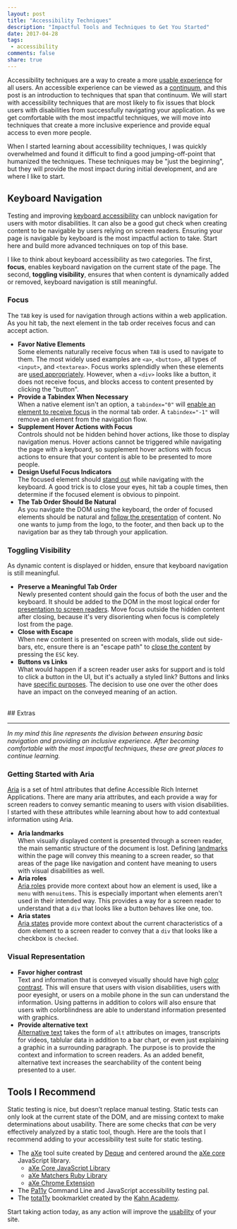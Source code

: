 ```yaml
---
layout: post
title: "Accessibility Techniques"
description: "Impactful Tools and Techniques to Get You Started"
date: 2017-04-28
tags:
 - accessibility
comments: false
share: true
---
```


Accessibility techniques are a way to create a more [usable experience][accessibility-usability] for all users. An accessible experience can be viewed as a [continuum][accessibility-continuum], and this post is an introduction to techniques that span that continuum. We will start with accessibility techniques that are most likely to fix issues that block users with disabilities from successfully navigating your application. As we get comfortable with the most impactful techniques, we will move into techniques that create a more inclusive experience and provide equal access to even more people.

When I started learning about accessibility techniques, I was quickly overwhelmed and found it difficult to find a good jumping-off-point that humanized the techniques. These techniques may be "just the beginning", but they will provide the most impact during initial development, and are where I like to start.

## Keyboard Navigation

Testing and improving [keyboard accessibility][keyboard-accessibility] can unblock navigation for users with motor disabilities. It can also be a good gut check when creating content to be navigable by users relying on screen readers. Ensuring your page is navigable by keyboard is the most impactful action to take. Start here and build more advanced techniques on top of this base.

I like to think about keyboard accessibility as two categories. The first, **focus**, enables keyboard navigation on the current state of the page. The second, **toggling visibility**, ensures that when content is dynamically added or removed, keyboard navigation is still meaningful.

### Focus
The `TAB` key is used for navigation through actions within a web application. As you hit tab, the next element in the tab order receives focus and can accept action.

- **Favor Native Elements**<br/>Some elements naturally receive focus when `TAB` is used to navigate to them. The most widely used examples are `<a>`, `<button>`, all types of `<input>`, and `<textarea>`. Focus works splendidly when these elements are [used appropriately][native-elements]. However, when a `<div>` looks like a button, it does not receive focus, and blocks access to content presented by clicking the "button".
- **Provide a Tabindex When Necessary**<br/>When a native element isn't an option, a `tabindex="0"` will [enable an element to receive focus][tabindex] in the normal tab order. A `tabindex="-1"` will remove an element from the navigation flow.
- **Supplement Hover Actions with Focus**<br/>Controls should not be hidden behind hover actions, like those to display navigation menus. Hover actions cannot be triggered while navigating the page with a keyboard, so supplement hover actions with focus actions to ensure that your content is able to be presented to more people.
- **Design Useful Focus Indicators**<br/>The focused element should [stand out][accessible-focus] while navigating with the keyboard. A good trick is to close your eyes, hit tab a couple times, then determine if the focused element is obvious to pinpoint.
- **The Tab Order Should Be Natural**<br/>As you navigate the DOM using the keyboard, the order of focused elements should be natural and [follow the presentation][focus-order] of content. No one wants to jump from the logo, to the footer, and then back up to the navigation bar as they tab through your application.

### Toggling Visibility
As dynamic content is displayed or hidden, ensure that keyboard navigation is still meaningful.

- **Preserve a Meaningful Tab Order**<br/>Newly presented content should gain the focus of both the user and the keyboard. It should be added to the DOM in the most logical order for [presentation to screen readers][dynamic-order]. Move focus outside the hidden content after closing, because it's very disorienting when focus is completely lost from the page.
- **Close with Escape**<br/>When new content is presented on screen with modals, slide out side-bars, etc, ensure there is an "escape path" to [close the content][dismissing-content] by pressing the `ESC` key. 
- **Buttons vs Links**<br/>What would happen if a screen reader user asks for support and is told to click a button in the UI, but it's actually a styled link? Buttons and links have [specific purposes][buttons-links]. The decision to use one over the other does have an impact on the conveyed meaning of an action.

<br/>
## Extras
<hr style="border-width:3px"/>

*In my mind this line represents the division between ensuring basic navigation and providing an inclusive experience. After becoming comfortable with the most impactful techniques, these are great places to continue learning.*
<br/>

### Getting Started with Aria

[Aria][aria] is a set of html attributes that define Accessible Rich Internet Applications. There are many aria attributes, and each provide a way for screen readers to convey semantic meaning to users with vision disabilities. I started with these attributes while learning about how to add contextual information using Aria.

- **Aria landmarks**<br/> When visually displayed content is presented through a screen reader, the main semantic structure of the document is lost. Defining [landmarks][aria-landmarks] within the page will convey this meaning to a screen reader, so that areas of the page like navigation and content have meaning to users with visual disabilities as well.
- **Aria roles**<br/> [Aria roles][aria-roles] provide more context about how an element is used, like a `menu` with `menuitems`. This is especially important when elements aren't used in their intended way. This provides a way for a screen reader to understand that a `div` that looks like a button behaves like one, too.
- **Aria states**<br/> [Aria states][aria-states] provide more context about the current characteristics of a dom element to a screen reader to convey that a `div` that looks like a checkbox is `checked`.

### Visual Representation

- **Favor higher contrast**<br/> Text and information that is conveyed visually should have high [color contrast][contrast]. This will ensure that users with vision disabilities, users with poor eyesight, or users on a mobile phone in the sun can understand the information. Using patterns in addition to colors will also ensure that users with colorblindness are able to understand information presented with graphics.
- **Provide alternative text**<br/> [Alternative text][alt-text] takes the form of `alt` attributes on images, transcripts for videos, tablular data in addition to a bar chart, or even just explaining a graphic in a surrounding paragraph. The purpose is to provide the context and information to screen readers. As an added benefit, alternative text increases the searchability of the content being presented to a user.

## Tools I Recommend

Static testing is nice, but doesn’t replace manual testing. Static tests can only look at the current state of the DOM, and are missing context to make determinations about usability. There are some checks that *can* be very effectively analyzed by a static tool, though. Here are the tools that I recommend adding to your accessibility test suite for static testing.

- The [aXe][axe] tool suite created by [Deque][deque] and centered around the [aXe core][axe-core] JavaScript library.
  - [aXe Core JavaScript Library][axe-core]
  - [aXe Matchers Ruby Library][axe-matchers]
  - [aXe Chrome Extension][axe-chrome]
- The [Pa11y][pa11y] Command Line and JavaScript accessibility testing pal.
- The [tota11y][tota11y] bookmarklet created by the [Kahn Academy][kahn].

Start taking action today, as any action will improve the [usability][accessibility-usability] of your site.

[accessibility-usability]: /2017-04-07/accessibility-is-usability
[accessibility-continuum]: /2017-04-07/accessibility-is-usability#continuum
[keyboard-accessibility]: https://www.nngroup.com/articles/keyboard-accessibility/
[native-elements]: https://marcysutton.com/links-vs-buttons-in-modern-web-applications/
[tabindex]: http://accessibleculture.org/articles/2010/05/tabindex/
[accessible-focus]: https://www.deque.com/blog/give-site-focus-tips-designing-usable-focus-indicators/
[focus-order]: https://www.w3.org/TR/UNDERSTANDING-WCAG20/navigation-mechanisms-focus-order.html
[dynamic-order]: https://www.w3.org/TR/WCAG20-TECHS/SCR26.html
[dismissing-content]: https://www.smashingmagazine.com/2014/09/making-modal-windows-better-for-everyone/#dismissing
[buttons-links]: https://marcysutton.com/links-vs-buttons-in-modern-web-applications/
[aria]: https://developer.mozilla.org/en-US/docs/Web/Accessibility/ARIA
[aria-roles]: http://www.webteacher.ws/2010/10/14/aria-roles-101/ 
[aria-states]: http://www.webteacher.ws/2010/10/15/aria-states-101/
[aria-landmarks]: https://dequeuniversity.com/assets/html/jquery-summit/html5/slides/landmarks.html
[contrast]: https://www.w3.org/TR/UNDERSTANDING-WCAG20/visual-audio-contrast-contrast.html
[alt-text]: http://webaim.org/techniques/alttext/
[deque]: https://www.deque.com/
[axe]: https://www.deque.com/products/axe-core/
[axe-core]: https://github.com/dequelabs/axe-core#axe-core
[axe-matchers]: https://github.com/dequelabs/axe-matchers#axe-matchers
[axe-chrome]: https://chrome.google.com/webstore/detail/axe/lhdoppojpmngadmnindnejefpokejbdd?hl=en-US
[pa11y]: http://pa11y.org/
[tota11y]: http://khan.github.io/tota11y/
[kahn]: https://www.khanacademy.org/
